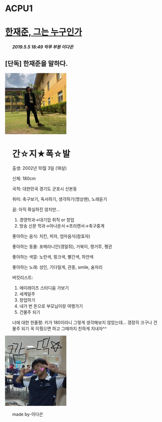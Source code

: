 # ACPU1
<html>
<head>
  <title>WEB1 - Welcome</title>
  <meta charset="utf-8">
</head>
<body>

  <h1><a href="index.html">한재준, 그는 누구인가</a></h1>
  <ol> <h5>2019.5.5 18:49 악푸 부원 이다은</h5> </ol>
  <h2>[단독] 한재준을 말하다.</h2>
  <img src="재준 한.jpg" width="40%">
  <ol><h1>간☆지★폭☆발</h1></ol>
<p>
<ol>출생: 2002년 10월 3일 (18살)</ol>
<ol>신체: 180cm</ol>
<ol>국적: 대한민국 경기도 군포시 산본동</ol>
<ol>취미: 축구보기, 독서하기, 생각하기(명상맨), 노래듣기</ol>
<ol>꿈: 아직 확실하진 않지만...
       <ol><li>경영학과→대기업 취직 or 창업</li>
      <li>방송 신문 학과→아나운서→프리랜서→축구중계</li></ol>
</ol>
<ol>좋아하는 음식: 치킨, 피자, 엄마음식(참효자)</ol>
<ol>좋아하는 동물: 포메라니안(갱얼쥐), 거북이, 캥거루, 펭귄</ol>
<ol>좋아하는 색깔: 노란색, 핑크색, 빨간색, 하얀색</ol>
<ol>좋아하는 노래: 성인, 기다릴게, 관종, smile, 술자리</ol>
<ol>버킷리스트:
  <ol><li>에미레이츠 스타디움 가보기</li>
  <li>세계일주</li>
  <li>창업하기</li>
  <li>내가 번 돈으로 부모님이랑 여행가기</li>
  <li>건물주 되기</li></ol>
  </ol>
<ol> 너에 대한 한줄평: 키가 180이라니 그렇게 생각해보지 않았는데... 갱장히 크구나 건물주 되기 꼭 이뤘으면 하고 그때까지 친하게 지내자^^</ol>
<img src="깜띡2.jpg" width="40%">
</body>
<ol>made by-이다은</ol>

</html>
